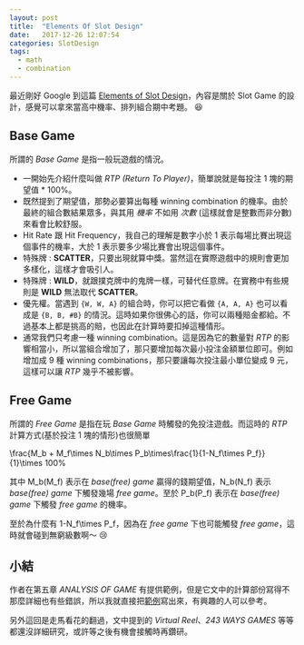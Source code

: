 ```yaml
---
layout: post
title:  "Elements Of Slot Design"
date:   2017-12-26 12:07:54
categories: SlotDesign
tags:
  - math
  - combination
---
```


最近剛好 Google 到這篇 [Elements of Slot Design](http://slotdesigner.com/wp/wp-content/uploads/Elements-of-Slot-Design-2nd-Edition.pdf)，內容是關於 Slot Game 的設計，感覺可以拿來當高中機率、排列組合期中考題。 :laughing:

<!-- more -->

## Base Game

所謂的 *Base Game* 是指一般玩遊戲的情況。

* 一開始先介紹什麼叫做 *RTP (Return To Player)*，簡單說就是每投注 1 塊的期望值 * 100%。
* 既然提到了期望值，那勢必要算出每種 winning combination 的機率。由於最終的組合數結果眾多，與其用 *機率* 不如用 *次數* (這樣就會是整數而非分數) 來看會比較舒服。
* Hit Rate 跟 Hit Frequency，我自己的理解是數字小於 1 表示每場比賽出現這個事件的機率，大於 1 表示要多少場比賽會出現這個事件。
* 特殊牌 : **SCATTER**，只要出現就算中獎。當然這在實際遊戲中的規則會更加多樣化，這樣才會吸引人。
* 特殊牌 : **WILD**，就跟撲克牌中的鬼牌一樣，可替代任意牌。在實務中有些規則是 **WILD** 無法取代 **SCATTER**。
* 優先權。當遇到 `{W, W, A}` 的組合時，你可以把它看做 `{A, A, A}` 也可以看成是 `{B, B, #B}` 的情況。這時如果你很佛心的話，你可以兩種賠金都給。不過基本上都是挑高的賠，也因此在計算時要扣掉這種情形。
* 通常我們只考慮一種 winning combination。這是因為它的數量對 *RTP* 的影響相當小，所以當組合增加了，那只要增加每次最小投注金額單位即可。例如增加成 9 種 winning combinations，那只要讓每次投注最小單位變成 9 元，這樣可以讓 *RTP* 幾乎不被影響。

## Free Game

所謂的 *Free Game* 是指在玩 *Base Game* 時觸發的免投注遊戲。而這時的 *RTP* 計算方式(基於投注 1 塊的情形)也很簡單

<katex centred="true">\frac{M_b + M_f\times N_b\times P_b\times\frac{1}{1-N_f\times P_f}}{1}\times 100\%</katex>

其中 <katex>M_b(M_f)</katex> 表示在 *base(free) game* 贏得的錢期望值，<katex>N_b(N_f)</katex> 表示 *base(free) game* 下觸發幾場 *free game*。至於 <katex>P_b(P_f)</katex> 表示在 *base(free) game* 下觸發 *free game* 的機率。

至於為什麼有 <katex>1-N_f\times P_f</katex>，因為在 *free game* 下也可能觸發 *free game*，這時就會碰到無窮級數啊～ :cry:

## 小結

作者在第五章 *ANALYSIS OF GAME* 有提供範例，但是它文中的計算部份寫得不那麼詳細也有些錯誤，所以我就直接把[範例](/files/sample.xlsx)寫出來，有興趣的人可以參考。

另外這回是走馬看花的翻過，文中提到的 *Virtual Reel*、*243 WAYS GAMES* 等等都還沒詳細研究，或許等之後有機會接觸時再鑽研。
